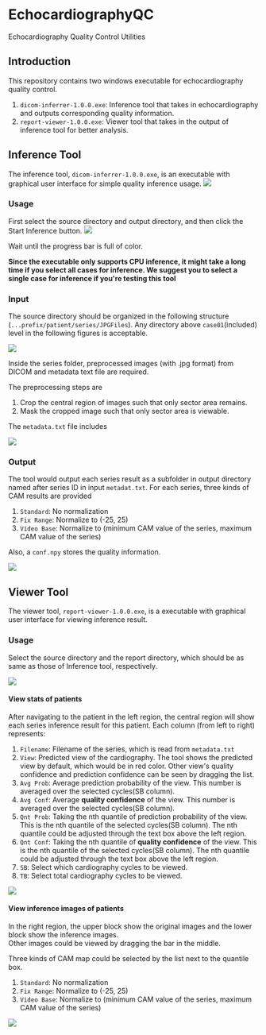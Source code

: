 # EchocardiographyQC
Echocardiography Quality Control Utilities

## Introduction

This repository contains two windows executable for echocardiography quality control.
1. `dicom-inferrer-1.0.0.exe`: Inference tool that takes in echocardiography and outputs corresponding quality information.
2. `report-viewer-1.0.0.exe`: Viewer tool that takes in the output of inference tool for better analysis.

## Inference Tool

The inference tool, `dicom-inferrer-1.0.0.exe`, is an executable with graphical user interface for simple quality inference usage.
![](./materials/inference-idle.png)

### Usage
First select the source directory and output directory, and then click the Start Inference button.
![](./materials/infer-samples.png)

Wait until the progress bar is full of color.

**Since the executable only supports CPU inference, it might take a long time if you select all cases for inference. 
We suggest you to select a single case for inference if you're testing this tool**

### Input

The source directory should be organized in the following structure (`...prefix/patient/series/JPGFiles`). Any directory above `case01`(included) level in the following figures is acceptable.

![](./materials/directory-structure.png)

Inside the series folder, preprocessed images (with .jpg format) from DICOM and metadata text file are required.

The preprocessing steps are 
1. Crop the central region of images such that only sector area remains.
2. Mask the cropped image such that only sector area is viewable.

The `metadata.txt` file includes

![](./materials/input-metadata.png)

### Output

The tool would output each series result as a subfolder in output directory named after series ID in input `metadat.txt`.
For each series, three kinds of CAM results are provided
1. `Standard`: No normalization
2. `Fix Range`: Normalize to (-25, 25)
3. `Video Base`: Normalize to (minimum CAM value of the series, maximum CAM value of the series)

Also, a `conf.npy` stores the quality information.

![](./materials/output-example.png) 


## Viewer Tool
The viewer tool, `report-viewer-1.0.0.exe`, is a executable with graphical user interface for viewing inference result.

### Usage
Select the source directory and the report directory, which should be as same as those of Inference tool, respectively.

![](./materials/view-sample.png)

#### View stats of patients

After navigating to the patient in the left region, the central region will show each series inference result for this patient.
Each column (from left to right) represents:

1. `Filename`: Filename of the series, which is read from `metadata.txt`
2. `View`: Predicted view of the cardiography. The tool shows the predicted view by default, which would be in red color. 
Other view's quality confidence and prediction confidence can be seen by dragging the list.
3. `Avg Prob`: Average prediction probability of the view. This number is averaged over the selected cycles(SB column).
4. `Avg Conf`: Average **quality confidence** of the view. This number is averaged over the selected cycles(SB column).
5. `Qnt Prob`: Taking the nth quantile of prediction probability of the view. This is the nth quantile of the selected cycles(SB column).
The nth quantile could be adjusted through the text box above the left region.
5. `Qnt Conf`: Taking the nth quantile of **quality confidence** of the view. This is the nth quantile of the selected cycles(SB column).
The nth quantile could be adjusted through the text box above the left region.
6. `SB`: Select which cardiography cycles to be viewed.
7. `TB`: Select total cardiography cycles to be viewed.


![](./materials/view-sample2.png)

#### View inference images of patients

In the right region, the upper block show the original images and the lower block show the inference images. \
Other images could be viewed by dragging the bar in the middle.

Three kinds of CAM map could be selected by the list next to the quantile box. 
1. `Standard`: No normalization
2. `Fix Range`: Normalize to (-25, 25)
3. `Video Base`: Normalize to (minimum CAM value of the series, maximum CAM value of the series)

![](materials/select-cam.png)


